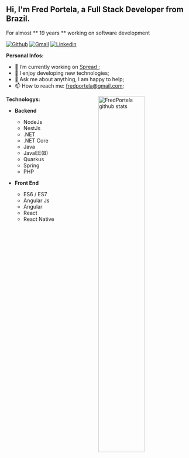 ##  Hi, I'm Fred Portela, a Full Stack Developer from Brazil.  ##

For almost ** 19 years ** working on software development

[![Github](https://camo.githubusercontent.com/71306d540e1cc165cf679a0eb24b6a88f1aae9be/68747470733a2f2f696d672e736869656c64732e696f2f62616467652f2d4769746875622d3030303f7374796c653d666c6174266c6f676f3d476974687562266c6f676f436f6c6f723d7768697465)](https://github.com/FredPortela) [![Gmail](https://camo.githubusercontent.com/e10f1bf75301fdc95d63d7251e4373b819406497/68747470733a2f2f696d672e736869656c64732e696f2f62616467652f2d476d61696c2d6331343433383f7374796c653d666c6174266c6f676f3d476d61696c266c6f676f436f6c6f723d7768697465)](mailto:fredportela@gmail.com) [![Linkedin](https://camo.githubusercontent.com/dd86c49da13083be104023b52ee6e54e550d0dd8/68747470733a2f2f696d672e736869656c64732e696f2f62616467652f2d4c696e6b6564496e2d626c75653f7374796c653d666c6174266c6f676f3d4c696e6b6564696e266c6f676f436f6c6f723d7768697465)](https://www.linkedin.com/in/fredpaveloso)

**Personal Infos:**

-   💼 I’m currently working on [Spread ](https://spread.com.br/);
-   🔧 I enjoy developing new technologies;
-   💬 Ask me about anything, I am happy to help;
-   📫 How to reach me: [fredportela@gmail.com](mailto:fredportela@gmail.com);

<a href="https://github.com/fredportela">
    <img width="50%" align="right" width="50%" alt="FredPortela github stats" src="https://github-readme-stats.vercel.app/api?username=FredPortela&show_icons=true&hide_border=true" />
</a>


**Technologys:**
- **Backend** 
  
  - NodeJs
  - NestJs
  - .NET
  - .NET Core
  - Java
  - JavaEE(8) 
  - Quarkus
  - Spring
  - PHP

- **Front End**
  - ES6 / ES7
  - Angular Js
  - Angular
  - React
  - React Native

